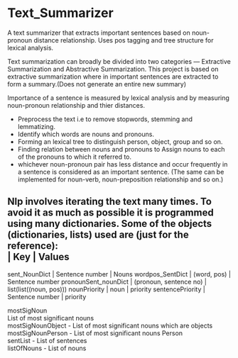 # Text_Summarizer
A text summarizer that extracts important sentences based on noun-pronoun distance relationship. Uses pos tagging and tree structure for lexical analysis. 

Text summarization can broadly be divided into two categories — Extractive Summarization and Abstractive Summarization. 
This project is based on extractive summarization where in important sentences are extracted to form a summary.(Does not generate an entire new summary)

Importance of a sentence is measured by lexical analysis and by measuring noun-pronoun relationship and thier distances. 
* Preprocess the text i.e to remove stopwords, stemming and lemmatizing.
* Identify which words are nouns and pronouns.
* Forming an lexical tree to distinguish person, object, group and so on.
* Finding relation between nouns and pronouns to Assign nouns to each of the pronouns to which it referred to.
* whichever noun-pronoun pair has less distance and occur frequently in a sentence is considered as an important sentence.
  (The same can be implemented for noun-verb, noun-preposition relationship and so on.)

Nlp involves iterating the text many times. To avoid it as much as possible it is programmed using many dictionaries.
Some of the objects (dictionaries, lists) used are (just for the reference): <br/> 
                        | Key                 | Values
--------------------------------------------------------------------------
sent_NounDict           | Sentence number     | Nouns
wordpos_SentDict        | (word, pos)         | Sentence number
pronounSent_nounDict    | (pronoun, sentence no)     | list(list((noun, pos)))
nounPriority            | noun                | priority 
sentencePriority        | Sentence number     | priority 

mostSigNoun <br/> List of most significant nouns <br/> 
mostSigNounObject - List of most significant nouns which are objects <br/> 
mostSigNounPerson - List of most significant nouns Person <br/> 
sentList - List of sentences <br/> 
listOfNouns - List of nouns <br/> 

